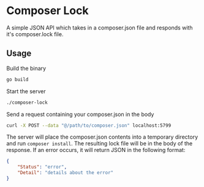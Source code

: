 # Composer Lock

A simple JSON API which takes in a composer.json file and responds with it's composer.lock file.

## Usage

Build the binary
```bash
go build
```

Start the server
```bash
./composer-lock
```

Send a request containing your composer.json in the body
```bash
curl -X POST --data "@/path/to/composer.json" localhost:5799
```

The server will place the composer.json contents into a temporary directory and run `composer install`. The resulting lock file will be in the body of the response. If an error occurs, it will return JSON in the following format:
```json
{
    "Status": "error",
    "Detail": "details about the error"
}
```
